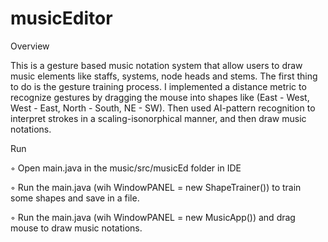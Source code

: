 # musicEditor

Overview

This is a gesture based music notation system that allow users to draw music elements like staffs, systems, node heads and stems. The first thing to do is the gesture training process. I implemented a distance metric to recognize gestures by dragging the mouse into shapes like (East - West, West - East, North - South, NE - SW). Then used AI-pattern recognition to interpret strokes in a scaling-isonorphical manner, and then draw music notations. 

Run

◦ Open main.java in the music/src/musicEd folder in IDE

◦ Run the main.java (wih WindowPANEL = new ShapeTrainer()) to train some shapes and save in a file.

◦ Run the main.java (wih WindowPANEL = new MusicApp()) and drag mouse to draw music notations.
